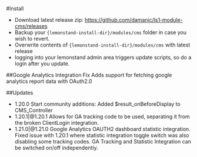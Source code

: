#Install
- Download latest release zip: https://github.com/damanic/ls1-module-cms/releases
- Backup your `{lemonstand-install-dir}/modules/cms` folder in case you wish to revert.
- Overwrite contents of `{lemonstand-install-dir}/modules/cms` with latest release
- logging into your lemonstand admin area triggers update scripts, so do a login after you update.

##Google Analytics Integration Fix
Adds support for fetching google analytics report data with OAuth2.0

##Updates

- 1.20.0 Start community additions: Added $result_onBeforeDisplay to CMS_Controller
- 1.20.1|@1.20.1 Allows for GA tracking code to be used, separating it from the broken ClientLogin integration.
- 1.21.0|@1.21.0 Google Analytics OAUTH2 dashboard statistic integration.  Fixed issue with 1.20.1 where statistic integration toggle switch was also disabling some tracking codes. GA Tracking and Statistic Integration can be switched on/off independently.
